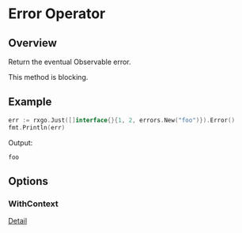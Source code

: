 # Error Operator

## Overview

Return the eventual Observable error. 

This method is blocking.

## Example

```go
err := rxgo.Just([]interface{}{1, 2, errors.New("foo")}).Error()
fmt.Println(err)
```

Output:

```
foo
```

## Options

### WithContext

[Detail](options.md#withcontext)